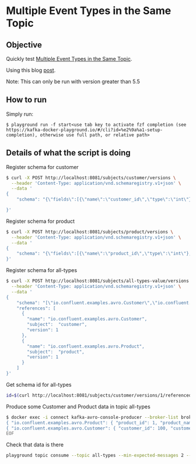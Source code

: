 # Multiple Event Types in the Same Topic

## Objective

Quickly test [Multiple Event Types in the Same Topic](https://docs.confluent.io/platform/current/schema-registry/serdes-develop/index.html#multiple-event-types-in-the-same-topic).

Using this blog [post](https://www.confluent.io/blog/multiple-event-types-in-the-same-kafka-topic).

Note: This can only be run with version greater than 5.5

## How to run

Simply run:

```
$ playground run -f start<use tab key to activate fzf completion (see https://kafka-docker-playground.io/#/cli?id=%e2%9a%a1-setup-completion), otherwise use full path, or relative path>
```

## Details of what the script is doing

Register schema for customer

```bash
$ curl -X POST http://localhost:8081/subjects/customer/versions \
  --header 'Content-Type: application/vnd.schemaregistry.v1+json' \
  --data '
{
    "schema": "{\"fields\":[{\"name\":\"customer_id\",\"type\":\"int\"},{\"name\":\"customer_name\",\"type\":\"string\"},{\"name\":\"customer_email\",\"type\":\"string\"},{\"name\":\"customer_address\",\"type\":\"string\"}],\"name\":\"Customer\",\"namespace\":\"io.confluent.examples.avro\",\"type\":\"record\"}"

}'
```

Register schema for product

```bash
$ curl -X POST http://localhost:8081/subjects/product/versions \
  --header 'Content-Type: application/vnd.schemaregistry.v1+json' \
  --data '
{
    "schema": "{\"fields\":[{\"name\":\"product_id\",\"type\":\"int\"},{\"name\":\"product_name\",\"type\":\"string\"},{\"name\":\"product_price\",\"type\":\"double\"}],\"name\":\"Product\",\"namespace\":\"io.confluent.examples.avro\",\"type\":\"record\"}"
}'
```

Register schema for all-types

```bash
$ curl -X POST http://localhost:8081/subjects/all-types-value/versions \
  --header 'Content-Type: application/vnd.schemaregistry.v1+json' \
  --data '
{
    "schema": "[\"io.confluent.examples.avro.Customer\",\"io.confluent.examples.avro.Product\"]",
    "references": [
      {
        "name": "io.confluent.examples.avro.Customer",
        "subject":  "customer",
        "version": 1
      },
      {
        "name": "io.confluent.examples.avro.Product",
        "subject":  "product",
        "version": 1
      }
    ]
}'
```

Get schema id for all-types

```bash
id=$(curl http://localhost:8081/subjects/customer/versions/1/referencedby | tr -d '[' | tr -d ']')
```

Produce some Customer and Product data in topic all-types

```bash
$ docker exec -i connect kafka-avro-console-producer --broker-list broker:9092 --property schema.registry.url=http://schema-registry:8081 --topic all-types --property value.schema.id=$id --property auto.register.schemas=false --property use.latest.version=true << EOF
{ "io.confluent.examples.avro.Product": { "product_id": 1, "product_name" : "rice", "product_price" : 100.00 } }
{ "io.confluent.examples.avro.Customer": { "customer_id": 100, "customer_name": "acme", "customer_email": "acme@google.com", "customer_address": "1 Main St" } }
EOF
```

Check that data is there

```bash
playground topic consume --topic all-types --min-expected-messages 2 --timeout 60
```
